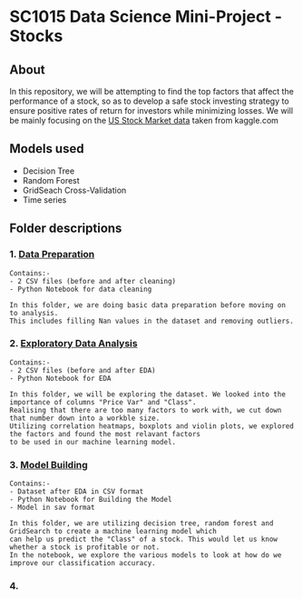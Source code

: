 # SC1015 Data Science Mini-Project - Stocks

## About
In this repository, we will be attempting to find the top factors that affect the performance of a stock, so as to develop a safe stock investing strategy to ensure positive rates of return for investors while minimizing losses. We will be mainly focusing on the [US Stock Market data](https://www.kaggle.com/datasets/cnic92/200-financial-indicators-of-us-stocks-20142018) taken from kaggle.com 

## Models used
- Decision Tree
- Random Forest
- GridSeach Cross-Validation
- Time series

## Folder descriptions

### 1. [Data Preparation](https://github.com/weicocogoat/SC1015-Mini-Project/tree/master/1%20data%20preparation)

    Contains:- 
    - 2 CSV files (before and after cleaning)
    - Python Notebook for data cleaning
    
    In this folder, we are doing basic data preparation before moving on to analysis. 
    This includes filling Nan values in the dataset and removing outliers.
   
### 2. [Exploratory Data Analysis](https://github.com/weicocogoat/SC1015-Mini-Project/tree/master/2%20EDA)

    Contains:-
    - 2 CSV files (before and after EDA)
    - Python Notebook for EDA
    
    In this folder, we will be exploring the dataset. We looked into the importance of columns "Price Var" and "Class". 
    Realising that there are too many factors to work with, we cut down that number down into a workble size.
    Utilizing correlation heatmaps, boxplots and violin plots, we explored the factors and found the most relavant factors
    to be used in our machine learning model.
  
### 3. [Model Building](https://github.com/weicocogoat/SC1015-Mini-Project/tree/master/3%20ML)

    Contains:-
    - Dataset after EDA in CSV format
    - Python Notebook for Building the Model
    - Model in sav format
    
    In this folder, we are utilizing decision tree, random forest and GridSearch to create a machine learning model which
    can help us predict the "Class" of a stock. This would let us know whether a stock is profitable or not.
    In the notebook, we explore the various models to look at how do we improve our classification accuracy.
    
### 4. 
